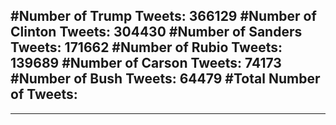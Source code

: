 #Number of Trump Tweets: 366129
#Number of Clinton Tweets: 304430
#Number of Sanders Tweets: 171662
#Number of Rubio Tweets: 139689
#Number of Carson Tweets: 74173
#Number of Bush Tweets: 64479
#Total Number of Tweets:  
---
---

